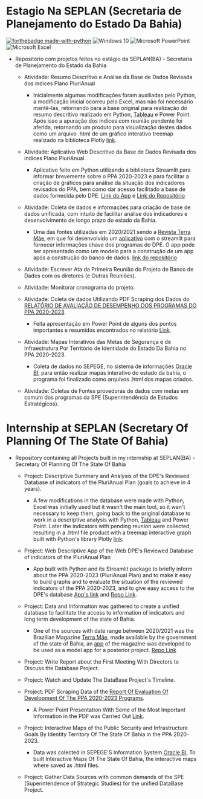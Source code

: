 # Estagio Na SEPLAN (Secretaria de Planejamento do Estado Da Bahia)

[![forthebadge made-with-python](http://ForTheBadge.com/images/badges/made-with-python.svg)](https://www.python.org/) 	![Windows 10](https://img.shields.io/badge/Windows-0078D6?style=for-the-badge&logo=windows&logoColor=white) ![Microsoft PowerPoint](https://img.shields.io/badge/Microsoft_PowerPoint-B7472A?style=for-the-badge&logo=microsoft-powerpoint&logoColor=white) ![Microsoft Excel](https://img.shields.io/badge/Microsoft_Excel-217346?style=for-the-badge&logo=microsoft-excel&logoColor=white)

 - Repositório com projetos feitos no estágio da SEPLAN(BA) - Secretaria de Planejamento do Estado da Bahia 
   - Atividade: Resumo Descritivo e Análise da Base de Dados Revisada dos índices Plano PluriAnual
      - Inicialmente algumas modificações foram auxiliadas pelo Python, a modificação inicial ocorreu pelo Excel, mas não foi necessário mantê-las, retornando para a base original para realização do resumo descritivo realizado em Python, [Tableau](https://public.tableau.com/app/profile/lucas.rabelo/viz/Situao_Reunio_Indicadores_Seplan/Planilha2) e Power Point. Após isso a apuração dos índices com reunião pendente foi aferida, retornando um produto para visualização destes dados como um arquivo .html de um gráfico interativo treemap realizado na biblioteca Plotly [link](https://github.com/marreapato/Estagio_Internship_SEPLAN/tree/main/Atividade_1). 
    
    - Atividade: Aplicativo Web Descritivo da Base de Dados Revisada dos índices Plano PluriAnual
      - Aplicativo feito em Python utilizando a biblioteca Streamlit para informar brevemente sobre o PPA 2020-2023 e para facilitar a criação de gráficos para análise da situação dos indicadores revisados do PPA, bem como dar acesso facilitado a base de dados fornecida pelo DPE. [Link do App](https://marreapato-seplanba-informini-app-streamlit-cloud-cem508.streamlit.app/) e [Link do Repositório](https://github.com/marreapato/SeplanBA-Informini)
   
    - Atividade: Coleta de dados e informações para criação de base de dados unificada, com intuito de facilitar análise dos indicadores e desenvolvimento de longo prazo do estado da Bahia.
      - Uma das fontes utilizadas em 2020/2021 sendo a [Revista Terra Mãe](https://issuu.com/abahiamudoupramim/docs/revsta_terra_mae_2020_web), em que foi desenvolvido um [aplicativo](https://revista-terra-mae.herokuapp.com/) com o streamlit para fornecer informações chave dos programas do DPE. O app pode ser apresentado como um modelo para a construção de um app após a construção do banco de dados. [link do repositório](https://github.com/marreapato/App_Revista_Terra_Mae_Modelo)
   
    - Atividade: Escrever Ata da Primeira Reunião do Projeto de Banco de Dados com os diretores (e Outras Reuniões).
     
    - Atividade: Monitorar cronograma do projeto.
  
    - Atividade: Coleta de dados Utilizando PDF Scraping dos Dados do [RELATÓRIO DE AVALIAÇÃO DE DESEMPENHO DOS PROGRAMAS DO PPA 2020-2023](http://www.seplan.ba.gov.br/arquivos/File/avaliacao_do_PPA/2020/relatorio_adp_v_final_ano_1_30042021_1042.pdf). 
      - Feita apresentação em Power Point de alguns dos pontos importantes e resumidos encontrados no relatório [Link](https://github.com/marreapato/Estagio_Internship_SEPLAN/tree/main/Webscrapping_pdf_desempenhoppa_2020-2023).

   
    - Atividade: Mapas Interativos das Metas de Segurança e de Infraestrutura Por Território de Identidade do Estado Da Bahia no PPA 2020-2023.
      - Coleta de dados no SEPEGE, no sistema de informações [Oracle BI](https://novo.apoioadecisao.ba.gov.br/analytics/saw.dll?PortalPages), para então realizar mapas interativo do estado da bahia, o programa foi finalizado como arquivos .html dos mapas criados.


   - Atividade: Coletas de Fontes provedoras de dados com metas em comum dos programas da SPE (Superintendência de Estudos Estratégicos).   
   
# Internship at SEPLAN (Secretary Of Planning Of The State Of Bahia)
 
 - Repository containing all Projects built in my internship at SEPLAN(BA) - Secretary Of Planning Of The State Of Bahia
      - Project: Descriptive Summary and Analysis of the DPE's Reviewed Database of indicators of the PluriAnual Plan (goals to achieve in 4 years).
        - A few modifications in the database were made with Python, Excel was initially used but it wasn't the main tool, so it wan't necessary to keep them, going back to the original database to work in a descriptive analysis with Python, [Tableau](https://public.tableau.com/app/profile/lucas.rabelo/viz/Situao_Reunio_Indicadores_Seplan/Planilha2) and Power Point. Later the indicators with pending reunion were collected, resulting in a .html file product with a treemap interactive graph built with Python's library Plotly [link](https://github.com/marreapato/Estagio_Internship_SEPLAN/tree/main/Atividade_1).
    
    - Project: Web Descriptive App of the Web DPE's Reviewed Database of indicators of the PluriAnual Plan
      - App built with Python and its Streamlit package to briefly inform about the PPA 2020-2023 (PluriAnual Plan) and to make it easy to build graphs and to evaluate the situation of the reviewed indicators of the PPA 2020-2023, and to give easy access to the DPE's database [App's link](https://seplanba-informini.herokuapp.com/) and [Repo Link](https://github.com/marreapato/SeplanBA-Informini).
   
    - Project: Data and Information was gathered to create a unified database to facilitate the access to information of indicators and long term development of the state of Bahia.
      - One of the sources with date range between 2020/2021 was the Brazilian Magazine [Terra Mãe](https://issuu.com/abahiamudoupramim/docs/revsta_terra_mae_2020_web), made available by the government of the state of Bahia, an [app](https://revista-terra-mae.herokuapp.com/) of the magazine was developed to be used as a model app for a posterior project. [Repo Link](https://github.com/marreapato/App_Revista_Terra_Mae_Modelo)
   
    - Project: Write Report about the First Meeting With Directors to Discuss the Database Project.
  
    - Project: Watch and Update The DataBase Project's Timeline.
  
    - Project: PDF Scraping Data of the [Report Of Evaluation Of Development Of The PPA 2020-2023 Programs](http://www.seplan.ba.gov.br/arquivos/File/avaliacao_do_PPA/2020/relatorio_adp_v_final_ano_1_30042021_1042.pdf). 
      - A Power Point Presentation With Some of the Most Important Information in the PDF was Carried Out [Link](https://github.com/marreapato/Estagio_Internship_SEPLAN/tree/main/Webscrapping_pdf_desempenhoppa_2020-2023).

  
    - Project: Interactive Maps of the Public Security and Infrastructure Goals By Identity Territory Of The State Of Bahia in the PPA 2020-2023.
      - Data was colected in SEPEGE'S Information System [Oracle BI](https://novo.apoioadecisao.ba.gov.br/analytics/saw.dll?PortalPages), To built Interactive Maps Of The State Of Bahia, the interactive maps where saved as .html files.  

    - Project: Gather Data Sources with common demands of the SPE (Superintendence of Strategic Studies) for the unified DataBase Project.
